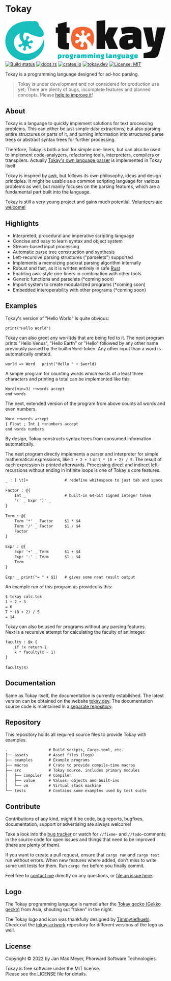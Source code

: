 # Tokay

![Tokay Logo](assets/tokay.svg)
[![Build status](https://github.com/tokay-lang/tokay/actions/workflows/main.yml/badge.svg)](https://github.com/tokay-lang/tokay/actions/workflows/main.yml)
[![docs.rs](https://img.shields.io/docsrs/tokay)](https://docs.rs/tokay/latest/tokay/)
[![crates.io](https://img.shields.io/crates/v/tokay)](https://crates.io/crates/tokay)
[![tokay.dev](https://img.shields.io/website?down_color=red&down_message=offline&up_color=green&up_message=online&url=https%3A%2F%2Ftokay.dev%2F)](https://tokay.dev/)
[![License: MIT](https://img.shields.io/badge/License-MIT-green.svg)](https://opensource.org/licenses/MIT)

Tokay is a programming language designed for ad-hoc parsing.

> Tokay is under development and not considered for production use yet; There are plenty of bugs, incomplete features and planned concepts. Please [help to improve it](#contribute)!

## About

Tokay is a language to quickly implement solutions for text processing problems. This can either be just simple data extractions, but also parsing entire structures or parts of it, and turning information into structured parse trees or abstract syntax trees for further processing.

Therefore, Tokay is both a tool for simple one-liners, but can also be used to implement code-analyzers, refactoring tools, interpreters, compilers or transpilers. Actually [Tokay's own language parser](examples/tokay.tok) is implemented in Tokay itself.

Tokay is inspired by [awk](https://en.wikipedia.org/wiki/AWK), but follows its own philosophy, ideas and design principles. It might be usable as a common scripting language for various problems as well, but mainly focuses on the parsing features, which are a fundamental part built into the language.

Tokay is still a very young project and gains much potential. [Volunteers are welcome!](#contribute)

## Highlights

- Interpreted, procedural and imperative scripting language
- Concise and easy to learn syntax and object system
- Stream-based input processing
- Automatic parse tree construction and synthesis
- Left-recursive parsing structures ("parselets") supported
- Implements a memoizing packrat parsing algorithm internally
- Robust and fast, as it is written entirely in safe [Rust](https://rust-lang.org)
- Enabling awk-style one-liners in combination with other tools
- Generic functions and parselets (*coming soon)
- Import system to create modularized programs (*coming soon)
- Embedded interoperability with other programs (*coming soon)

## Examples

Tokay's version of "Hello World" is quite obvious:

```tokay
print("Hello World")
```

Tokay can also greet any wor(l)ds that are being fed to it. The next program prints "Hello Venus", "Hello Earth" or "Hello" followed by any other name previously parsed by the builtin `Word`-token. Any other input than a word is automatically omitted.

```tokay
world => Word   print("Hello " + $world)
```

A simple program for counting words which exists of a least three characters and printing a total can be implemented like this:

```tokay
Word(min=3) ++words accept
end words
```

The next, extended version of the program from above counts all words and even numbers.

```tokay
Word ++words accept
{ Float ; Int } ++numbers accept
end words numbers
```

By design, Tokay constructs syntax trees from consumed information automatically.

The next program directly implements a parser and interpreter for simple mathematical expressions, like `1 + 2 + 3` or `7 * (8 + 2) / 5`. The result of each expression is printed afterwards. Processing direct and indirect left-recursions without ending in infinite loops is one of Tokay's core features.

```tokay
_ : [ \t]+                # redefine whitespace to just tab and space

Factor : @{
    Int _                 # built-in 64-bit signed integer token
    '(' _ Expr ')' _
}

Term : @{
    Term '*' _ Factor     $1 * $4
    Term '/' _ Factor     $1 / $4
    Factor
}

Expr : @{
    Expr '+' _ Term       $1 + $4
    Expr '-' _ Term       $1 - $4
    Term
}

Expr _ print("= " + $1)   # gives some neat result output
```

An example run of this program as provided is this:

```
$ tokay calc.tok
1 + 2 + 3
= 6
7 * (8 + 2) / 5
= 14
```

Tokay can also be used for programs without any parsing features.<br>
Next is a recursive attempt for calculating the faculty of an integer.

```tokay
faculty : @x {
    if !x return 1
    x * faculty(x - 1)
}

faculty(4)
```

## Documentation

Same as Tokay itself, the documentation is currently established. The latest version can be obtained on the website [tokay.dev](https://tokay.dev). The documentation source code is maintained in a [separate repository](https://github.com/tokay-lang/tokay-docs).

## Repository

This repository holds all required source files to provide Tokay with examples.

```
.                  # Build scripts, Cargo.toml, etc.
├── assets         # Asset files (logo)
├── examples       # Example programs
├── macros         # Crate to provide compile-time macros
├── src            # Tokay source, includes primary modules
│   ├── compiler   # Compiler
│   ├── value      # Values, objects and built-ins
│   └── vm         # Virtual stack machine
└── tests          # Contains some examples used by test suite
```

## Contribute

Contributions of any kind, might it be code, bug reports, bugfixes, documentation, support or advertising are always welcome!

Take a look into the [bug tracker](https://github.com/tokay-lang/tokay/issues) or watch for `//fixme`- and `//todo`-comments in the source code for open issues and things that need to be improved (there are plenty of them).

If you want to create a pull request, ensure that `cargo run` and `cargo test` run without errors. When new features where added, don't miss to write some unit tests for them. Run `cargo fmt` before you finally commit.

Feel free to [contact me](https://phorward.info) directly on any questions, or [file an issue here](https://github.com/tokay-lang/tokay/issues/new).

## Logo

The Tokay programming language is named after the [Tokay gecko (Gekko gecko)](https://en.wikipedia.org/wiki/Tokay_gecko) from Asia, shouting out "token" in the night.

The Tokay logo and icon was thankfully designed by [Timmytiefkuehl](https://github.com/timmytiefkuehl).<br>
Check out the [tokay-artwork](https://github.com/tokay-lang/tokay-artwork) repository for different versions of the logo as well.

## License

Copyright © 2022 by Jan Max Meyer, Phorward Software Technologies.

Tokay is free software under the MIT license.<br>
Please see the LICENSE file for details.
